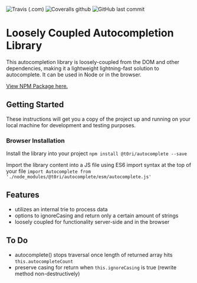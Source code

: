 ![Travis (.com)](https://img.shields.io/travis/com/t0ri/autocomplete)
![Coveralls github](https://img.shields.io/coveralls/github/t0ri/autocomplete)
![GitHub last commit](https://img.shields.io/github/last-commit/t0ri/autocomplete)

# Loosely Coupled Autocompletion Library
This autocompletion library is loosely-coupled from the DOM and other dependencies, making it a lightweight lightning-fast solution to autocomplete.  It can be used in Node or in the browser.

[View NPM Package here.](https://www.npmjs.com/package/@t0ri/autocomplete)


## Getting Started
These instructions will get you a copy of the project up and running on your local machine for development and testing purposes.

### Browser Installation
Install the library into your project
`npm install @t0ri/autocomplete --save`

Import the library content into a JS file using ES6 import syntax at the top of your file
`import Autocomplete from './node_modules/@t0ri/autocomplete/esm/autocomplete.js'`

## Features
- utilizes an internal trie to process data
- options to ignoreCasing and return only a certain amount of strings
- loosely coupled for functionality server-side and in the browser

## To Do
- autocomplete() stops traversal once length of returned array hits `this.autocompleteCount`
- preserve casing for return when `this.ignoreCasing` is true (rewrite method non-destructively)